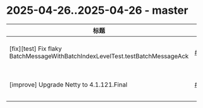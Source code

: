 # 2025-04-26..2025-04-26 - master
| 标题 | 链接 | 作者 | 标签 |
| - | :--: | :--: | - |
| [fix][test] Fix flaky BatchMessageWithBatchIndexLevelTest.testBatchMessageAck | [#24212](https://github.com/apache/pulsar/pull/24212) | [@nodece](https://github.com/nodece) | `doc-not-needed` `ready-to-test` `release/3.0.12` `release/3.3.7` `release/4.0.5`  | 
| [improve] Upgrade Netty to 4.1.121.Final | [#24214](https://github.com/apache/pulsar/pull/24214) | [@lhotari](https://github.com/lhotari) | `doc-not-needed` `ready-to-test` `release/3.0.12` `release/3.3.7` `release/4.0.5`  | 
